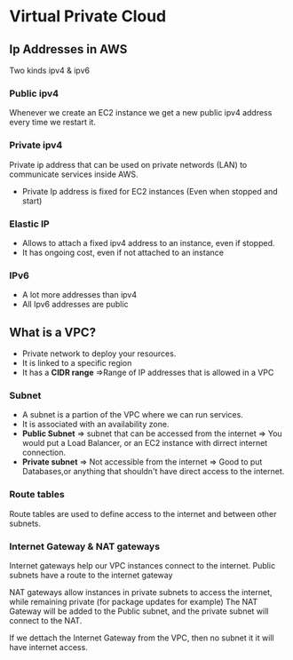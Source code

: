 # Virtual Private Cloud

## Ip Addresses in AWS
Two kinds ipv4 & ipv6

### Public ipv4
Whenever we create an EC2 instance we get a new public ipv4 address every time we restart it.

### Private ipv4
Private ip address that can be used on private networds (LAN) to communicate services inside AWS.
- Private Ip address is fixed for EC2 instances (Even when stopped and start)

### Elastic IP
- Allows to attach a fixed ipv4 address to an instance, even if stopped.
- It has ongoing cost, even if not attached to an instance 

### IPv6
- A lot more addresses than ipv4
- All Ipv6 addresses are public

## What is a VPC?
- Private network to deploy your resources.
- It is linked to a specific region
- It has a **CIDR range** =>Range of IP addresses that is allowed in a VPC

### Subnet
- A subnet is a partion of the VPC where we can run services.
- It is associated with an availability zone.
- **Public Subnet** => subnet that can be accessed from the internet => You would put a Load Balancer, or an EC2 instance with dirrect internet connection.
- **Private subnet** => Not accessible from the internet => Good to put Databases,or anything that shouldn't have direct access to the internet.

### Route tables
Route tables are used to define access to the internet and between other subnets.

### Internet Gateway & NAT gateways
Internet gateways help our VPC instances connect to the internet. 
Public subnets have a route to the internet gateway

NAT gateways allow instances in private subnets to access the internet, while remaining private (for package updates for example)
The NAT Gateway will be added to the Public subnet, and the private subnet will connect to the NAT.

If we dettach the Internet Gateway from the VPC, then no subnet it it will have internet access.
